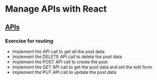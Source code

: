 # Manage APIs with React

## [APIs](https://codesandbox.io/s/green-architecture-d9wgo)
### Exercise for routing
* Implement the API call to get all the post data
* Implement the DELETE API call to delete the post data
* Implement the POST API call to create the post
* Implement the GET API call to get the post data and set the edit form
* Implement the PUT API call to update the post data 
